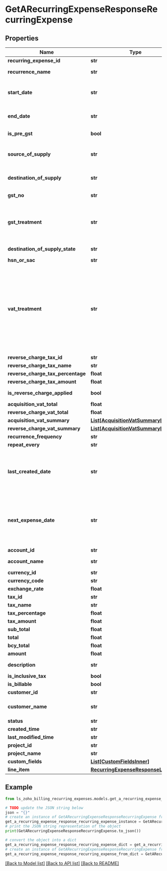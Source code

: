 # GetARecurringExpenseResponseRecurringExpense


## Properties

Name | Type | Description | Notes
------------ | ------------- | ------------- | -------------
**recurring_expense_id** | **str** | ID of the recurring expense | [optional] 
**recurrence_name** | **str** | Name of the Recurring Expense. &lt;code&gt;Maximum length [100]&lt;/code&gt; | [optional] 
**start_date** | **str** | Start date of the recurring expense. Expenses will not be generated for dates prior to the current date. &lt;code&gt;Format [yyyy-mm-dd]&lt;/code&gt;. | [optional] 
**end_date** | **str** | Date on which recurring expense has to expire. Can be left as empty to run forever. &lt;code&gt;Format [yyyy-mm-dd]&lt;/code&gt;. | [optional] 
**is_pre_gst** | **bool** | Applicable for transactions that fall before july 1, 2017 | [optional] 
**source_of_supply** | **str** | Place from where the goods/services are supplied. (If not given, &lt;code&gt;place of contact&lt;/code&gt; given for the contact will be taken) | [optional] 
**destination_of_supply** | **str** | Place where the goods/services are supplied to. (If not given, organisation&#39;s home state will be taken) | [optional] 
**gst_no** | **str** | 15 digit GST identification number of the vendor. | [optional] 
**gst_treatment** | **str** | Choose whether the contact is GST registered/unregistered/consumer/overseas. Allowed values are &lt;code&gt; business_gst &lt;/code&gt; , &lt;code&gt; business_none &lt;/code&gt; , &lt;code&gt; overseas &lt;/code&gt; , &lt;code&gt; consumer &lt;/code&gt;. | [optional] 
**destination_of_supply_state** | **str** | Place to where the goods/services are supplied | [optional] 
**hsn_or_sac** | **str** | Add HSN/SAC code for your goods/services | [optional] 
**vat_treatment** | **str** | VAT treatment for the expense. VAT treatment denotes the location of the vendor, if the vendor resides in UK then the VAT treatment is &lt;code&gt;uk&lt;/code&gt;.If the vendor is in an EU country &amp; VAT registered, you are resides in Northen Ireland and purchasing Goods then his VAT treatment is &lt;code&gt;eu_vat_registered&lt;/code&gt; and if he resides outside the EU then his VAT treatment is &lt;code&gt;overseas&lt;/code&gt;(For Pre Brexit, this can be split as &lt;code&gt;eu_vat_registered&lt;/code&gt;, &lt;code&gt;eu_vat_not_registered&lt;/code&gt; and &lt;code&gt;non_eu&lt;/code&gt;). | [optional] 
**reverse_charge_tax_id** | **str** | Enter reverse charge tax ID | [optional] 
**reverse_charge_tax_name** | **str** | Enter reverse charge tax name | [optional] 
**reverse_charge_tax_percentage** | **float** | Tax percentage of the reverse charge | [optional] 
**reverse_charge_tax_amount** | **float** | Tax amount of the reverse charge | [optional] 
**is_reverse_charge_applied** | **bool** | Applicable for transactions where you pay reverse charge | [optional] 
**acquisition_vat_total** | **float** | Enter the total acquisition vat. | [optional] 
**reverse_charge_vat_total** | **float** | Enter the total of the reverse charge vat. | [optional] 
**acquisition_vat_summary** | [**List[AcquisitionVatSummaryInner]**](AcquisitionVatSummaryInner.md) | Summary of the VAT Acquistion | [optional] 
**reverse_charge_vat_summary** | [**List[AcquisitionVatSummaryInner]**](AcquisitionVatSummaryInner.md) | Summary of the Reverse Charge | [optional] 
**recurrence_frequency** | **str** | Frequency of the recurrance | [optional] 
**repeat_every** | **str** | The cycle of recurrance | [optional] 
**last_created_date** | **str** | Search recurring expenses by date on when last expense was generated. Variants: &lt;code&gt;last_created_date_start&lt;/code&gt;, &lt;code&gt;last_created_date_end&lt;/code&gt;, &lt;code&gt;last_created_date_before&lt;/code&gt; and &lt;code&gt;last_created_date_after&lt;/code&gt; . &lt;code&gt;Format [yyyy-mm-dd]&lt;/code&gt; | [optional] 
**next_expense_date** | **str** | Search recurring expenses by date on which next expense will be generated. Variants: &lt;code&gt;next_expense_date_start&lt;/code&gt;, &lt;code&gt;next_expense_date_end&lt;/code&gt;, &lt;code&gt;next_expense_date_before&lt;/code&gt; and &lt;code&gt;next_expense_date_after&lt;/code&gt; . &lt;code&gt;Format [yyyy-mm-dd]&lt;/code&gt; | [optional] 
**account_id** | **str** | Unique ID of an account | [optional] 
**account_name** | **str** | For which Account the Expense is raised. &lt;code&gt;Maximum length [100]&lt;/code&gt; | [optional] 
**currency_id** | **str** | Unique ID of the currency used | [optional] 
**currency_code** | **str** | Code to denote th ecurrency used | [optional] 
**exchange_rate** | **float** | Foreign exchange rate | [optional] 
**tax_id** | **str** | Unique ID for the tax | [optional] 
**tax_name** | **str** | Name of the tax | [optional] 
**tax_percentage** | **float** | Percentage of tax levied | [optional] 
**tax_amount** | **float** | Total value of tax applied | [optional] 
**sub_total** | **float** | Sub total of the expenses | [optional] 
**total** | **float** | Total expense | [optional] 
**bcy_total** | **float** | Total in base currency | [optional] 
**amount** | **float** | Recurring Expense amount. | [optional] 
**description** | **str** | Search recurring expenses by description. &lt;code&gt;Maximum length [100]&lt;/code&gt; | [optional] 
**is_inclusive_tax** | **bool** | To check if the total is inclusive of tax | [optional] 
**is_billable** | **bool** | To check if the expense is billable | [optional] 
**customer_id** | **str** | Search expenses by customer id. | [optional] 
**customer_name** | **str** | Name of the Custome for which expense is raised. &lt;code&gt;Maximum length [100]&lt;/code&gt; | [optional] 
**status** | **str** | Status of the recurring expense | [optional] 
**created_time** | **str** | Time expense was created | [optional] 
**last_modified_time** | **str** | Time the expense was last modified | [optional] 
**project_id** | **str** | Unique ID of the tax applied | [optional] 
**project_name** | **str** | Name of the project being billed | [optional] 
**custom_fields** | [**List[CustomFieldsInner]**](CustomFieldsInner.md) | Custom fields for a recurring-expense. | [optional] 
**line_item** | [**RecurringExpenseResponseLineItem**](RecurringExpenseResponseLineItem.md) |  | [optional] 

## Example

```python
from ls_zoho_billing_recurring_expenses.models.get_a_recurring_expense_response_recurring_expense import GetARecurringExpenseResponseRecurringExpense

# TODO update the JSON string below
json = "{}"
# create an instance of GetARecurringExpenseResponseRecurringExpense from a JSON string
get_a_recurring_expense_response_recurring_expense_instance = GetARecurringExpenseResponseRecurringExpense.from_json(json)
# print the JSON string representation of the object
print(GetARecurringExpenseResponseRecurringExpense.to_json())

# convert the object into a dict
get_a_recurring_expense_response_recurring_expense_dict = get_a_recurring_expense_response_recurring_expense_instance.to_dict()
# create an instance of GetARecurringExpenseResponseRecurringExpense from a dict
get_a_recurring_expense_response_recurring_expense_from_dict = GetARecurringExpenseResponseRecurringExpense.from_dict(get_a_recurring_expense_response_recurring_expense_dict)
```
[[Back to Model list]](../README.md#documentation-for-models) [[Back to API list]](../README.md#documentation-for-api-endpoints) [[Back to README]](../README.md)


